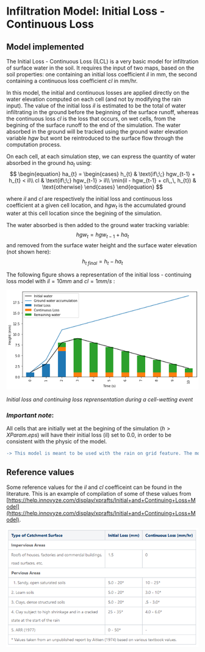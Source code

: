 # Infiltration Model: Initial Loss - Continuous Loss

## Model implemented

The Initial Loss - Continuous Loss (ILCL) is a very basic model for infiltration of surface water in the soil.
It requires the input of two maps, based on the soil properties: one containing an initial loss coefficient $il$ in mm, the second containing a continuous loss coefficient $cl$ in mm/hr.

In this model, the initial and continuous losses are applied directly on the water elevation computed on each cell (and not by modifying the rain input).
The value of the initial loss $il$ is estimated to be the total of water infiltrating in the ground before the beginning of the surface runoff, whereas the continuous loss $cl$ is the loss that occurs, on wet cells, from the begining of the surface runoff to the end of the simulation.
The water absorbed in the ground will be tracked using the ground water elevation variable $hgw$ but wont be reintroduced to the surface flow through the computation process.

On each cell, at each simulation step, we can express the quantity of water absorbed in the ground $ha_{t}$ using:
$$
\begin{equation}
  ha_{t} =
    \begin{cases}
      h_{t} & \text{if\;\;} hgw_{t-1} + h_{t} < il\\
      cl & \text{if\;\;} hgw_{t-1} > il\\
      \min(il - hgw_{t-1} + cl\,,\, h_{t}) & \text{otherwise}
    \end{cases}       
\end{equation}
$$

where $il$ and $cl$ are respectively the initial loss and continuous loss coefficient at a given cell location, and $hgw_{t}$ is the accumulated ground water at this cell location since the begining of the simulation.

The water absorbed is then added to the ground water tracking variable:
$$hgw_{t}=hgw_{t-1} + ha_{t}$$
 and removed from the surface water height and the surface water elevation (not shown here):
 $$h_{t \;final} = h_{t} - ha_{t}$$

The following figure shows a representation of the initial loss - continuing loss model with $il = 10 mm$ and $cl = 1 mm/s$ :

![Initial loss and continuing loss reprensentation during a cell-wetting event](./RainLosses.png)

*Initial loss and continuing loss reprensentation during a cell-wetting event*

### *_Important note_*:
All cells that are initially wet at the begining of the simulation ($h > XParam.eps$) will have their initial loss (il) set to 0.0, in order to be consistent with the physic of the model.

```diff
-> This model is meant to be used with the rain on grid feature. The model is applied indistinctively to water from any source and can cause unexpected results if misused.
```

## Reference values
Some reference values for the $il$ and $cl$ coefficeint can be found in the literature. 
This is an example of compilation of some of these values from [https://help.innovyze.com/display/xprafts/Initial+and+Continuing+Loss+Model](https://help.innovyze.com/display/xprafts/Initial+and+Continuing+Loss+Model).

![ILCL-table](./ILCL-values.png)




